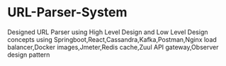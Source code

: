 # URL-Parser-System
Designed URL Parser using High Level Design and Low Level Design concepts using Springboot,React,Cassandra,Kafka,Postman,Nginx load balancer,Docker images,Jmeter,Redis cache,Zuul API gateway,Observer design pattern
